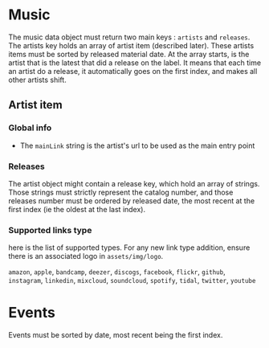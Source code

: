 # Music

The music data object must return two main keys : `artists` and `releases`.
The artists key holds an array of artist item (described later). These artists items must be sorted by released material date. At the array starts, is the artist that is the latest that did a release on the label. It means that each time an artist do a release, it automatically goes on the first index, and makes all other artists shift.

## Artist item



### Global info

- The `mainLink` string is the artist's url to be used as the main entry point

### Releases

The artist object might contain a release key, which hold an array of strings. Those strings must strictly represent the catalog number, and those releases number must be ordered by released date, the most recent at the first index (ie the oldest at the last index).

### Supported links type 

here is the list of supported types. For any new link type addition, ensure there is an associated logo in `assets/img/logo`.

`amazon`, `apple`, `bandcamp`, `deezer`, `discogs`, `facebook`, `flickr`, `github`, `instagram`, `linkedin`, `mixcloud`, `soundcloud`, `spotify`, `tidal`, `twitter`, `youtube`


# Events

Events must be sorted by date, most recent being the first index.
